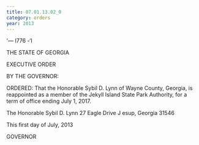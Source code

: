 ```yaml
---
title: 07.01.13.02_0
category: orders
year: 2013
---
```

 

'— I776 -‘I

THE STATE OF GEORGIA

EXECUTIVE ORDER

BY THE GOVERNOR:

ORDERED: That the Honorable Sybil D. Lynn of Wayne County, Georgia, is
reappointed as a member of the Jekyll Island State Park Authority,
for a term of office ending July 1, 2017.

The Honorable Sybil D. Lynn
27 Eagle Drive
J esup, Georgia 31546

This first day of July, 2013

GOVERNOR

